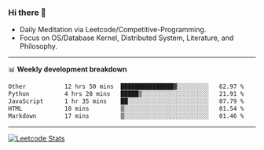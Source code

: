 ### Hi there 👋
* Daily Meditation via Leetcode/Competitive-Programming.
* Focus on OS/Database Kernel, Distributed System, Literature, and Philosophy.

-------

📊 **Weekly development breakdown**
<!--START_SECTION:waka-->

```txt
Other           12 hrs 50 mins  ███████████████▓░░░░░░░░░   62.97 %
Python          4 hrs 28 mins   █████▒░░░░░░░░░░░░░░░░░░░   21.91 %
JavaScript      1 hr 35 mins    ██░░░░░░░░░░░░░░░░░░░░░░░   07.79 %
HTML            18 mins         ▒░░░░░░░░░░░░░░░░░░░░░░░░   01.54 %
Markdown        17 mins         ▒░░░░░░░░░░░░░░░░░░░░░░░░   01.46 %
```

<!--END_SECTION:waka-->

-------

[![Leetcode Stats](https://leetcard.jacoblin.cool/hzhang413?font=Fira+Mono)](https://leetcode.com/fxrc)
<!-- ![image](./cyberpunk-ghost-in-the-shell.gif)
![image](./gis-archive.png) -->

